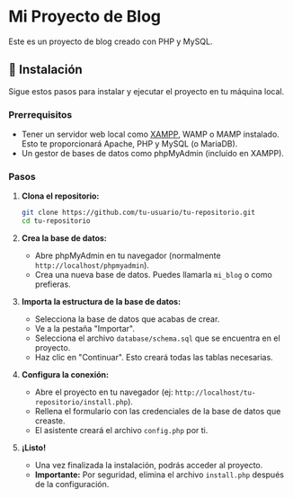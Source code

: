 # Mi Proyecto de Blog

Este es un proyecto de blog creado con PHP y MySQL.

## 🚀 Instalación

Sigue estos pasos para instalar y ejecutar el proyecto en tu máquina local.

### Prerrequisitos

-   Tener un servidor web local como [XAMPP](https://www.apachefriends.org/es/index.html), WAMP o MAMP instalado. Esto te proporcionará Apache, PHP y MySQL (o MariaDB).
-   Un gestor de bases de datos como phpMyAdmin (incluido en XAMPP).

### Pasos

1.  **Clona el repositorio:**
    ```sh
    git clone https://github.com/tu-usuario/tu-repositorio.git
    cd tu-repositorio
    ```

2.  **Crea la base de datos:**
    -   Abre phpMyAdmin en tu navegador (normalmente `http://localhost/phpmyadmin`).
    -   Crea una nueva base de datos. Puedes llamarla `mi_blog` o como prefieras.

3.  **Importa la estructura de la base de datos:**
    -   Selecciona la base de datos que acabas de crear.
    -   Ve a la pestaña "Importar".
    -   Selecciona el archivo `database/schema.sql` que se encuentra en el proyecto.
    -   Haz clic en "Continuar". Esto creará todas las tablas necesarias.

4.  **Configura la conexión:**
    -   Abre el proyecto en tu navegador (ej: `http://localhost/tu-repositorio/install.php`).
    -   Rellena el formulario con las credenciales de la base de datos que creaste.
    -   El asistente creará el archivo `config.php` por ti.

5.  **¡Listo!**
    -   Una vez finalizada la instalación, podrás acceder al proyecto.
    -   **Importante:** Por seguridad, elimina el archivo `install.php` después de la configuración.

